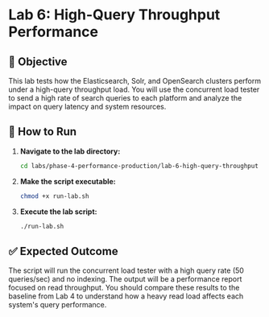 # Lab 6: High-Query Throughput Performance

## 🎯 **Objective**

This lab tests how the Elasticsearch, Solr, and OpenSearch clusters perform under a high-query throughput load. You will use the concurrent load tester to send a high rate of search queries to each platform and analyze the impact on query latency and system resources.

## 🚀 **How to Run**

1.  **Navigate to the lab directory:**
    ```bash
    cd labs/phase-4-performance-production/lab-6-high-query-throughput
    ```

2.  **Make the script executable:**
    ```bash
    chmod +x run-lab.sh
    ```

3.  **Execute the lab script:**
    ```bash
    ./run-lab.sh
    ```

## ✅ **Expected Outcome**

The script will run the concurrent load tester with a high query rate (50 queries/sec) and no indexing. The output will be a performance report focused on read throughput. You should compare these results to the baseline from Lab 4 to understand how a heavy read load affects each system's query performance.
